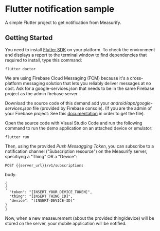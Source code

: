 # Flutter notification sample

A simple Flutter project to get notification from Measurify.

## Getting Started

You need to install [Flutter SDK](https://flutter.dev/docs/get-started/install) on your platform. 
To check the environment and displays a report to the terminal window to find dependencies that required to install, type this command:

```
flutter doctor
```

We are using Firebase Cloud Messaging (FCM) because it's a cross-platform messaging solution that lets you reliably deliver messages at no cost. 
Ask for a google-services.json that needs to be in the same Firebase project as the admin firebase server.

Download the source code of this demand add your *android/app/google-services.json* file (provided by Firebase console). (If you are the admin of your Firebase project: See this [documentation](https://support.google.com/firebase/answer/7015592?hl=en) in order to get the file).

Open the source code with Visual Studio Code and run the following command to run the demo application on an attached device or emulator:

```
flutter run
```

Then, using the provided *Push Messagging Token*, you can subscribe to a notification channel ("Subscription resource") on the Measurify server, specifiyng a "Thing" OR a "Device":

```
POST {{server_url}}/v1/subscriptions
```

body:

```
{
{
  "token": "[INSERT_YOUR_DEVICE_TOKEN]",
  "thing": "[INSERT_THING_ID]",
  "device": "[INSERT-DEVICE-ID]"
}
}
```

Now, when a new measeurement (about the provided thing/device) will be stored on the server, your mobile application will be notified.
